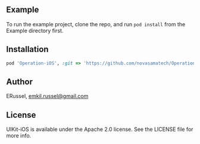 ## Example

To run the example project, clone the repo, and run `pod install` from the Example directory first.

## Installation

```ruby
pod 'Operation-iOS', :git => 'https://github.com/novasamatech/Operation-iOS.git', :tag => '1.0.0'
```

## Author

ERussel, emkil.russel@gmail.com

## License

UIKit-iOS is available under the Apache 2.0 license. See the LICENSE file for more info.
